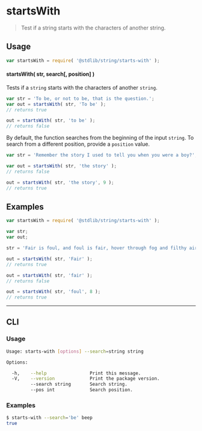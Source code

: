 # startsWith

> Test if a string starts with the characters of another string.


<section class="intro">

</section>

<!-- /.intro -->


<section class="usage">

## Usage

``` javascript
var startsWith = require( '@stdlib/string/starts-with' );
```

#### startsWith( str, search\[, position\] )

Tests if a `string` starts with the characters of another `string`.

``` javascript
var str = 'To be, or not to be, that is the question.';
var out = startsWith( str, 'To be' );
// returns true

out = startsWith( str, 'to be' );
// returns false
```

By default, the function searches from the beginning of the input `string`. To search from a different position, provide a `position` value.

``` javascript
var str = 'Remember the story I used to tell you when you were a boy?';

var out = startsWith( str, 'the story' );
// returns false

out = startsWith( str, 'the story', 9 );
// returns true
```

</section>

<!-- /.usage -->


<section class="examples">

## Examples

``` javascript
var startsWith = require( '@stdlib/string/starts-with' );

var str;
var out;

str = 'Fair is foul, and foul is fair, hover through fog and filthy air';

out = startsWith( str, 'Fair' );
// returns true

out = startsWith( str, 'fair' );
// returns false

out = startsWith( str, 'foul', 8 );
// returns true
```

</section>

<!-- /.examples -->


---

<section class="cli">

## CLI


<section class="usage">

### Usage

``` bash
Usage: starts-with [options] --search=string string

Options:

  -h,    --help                Print this message.
  -V,    --version             Print the package version.
         --search string       Search string.
         --pos int             Search position.
```

</section>

<!-- /.usage -->


<section class="examples">

### Examples

``` bash
$ starts-with --search='be' beep
true
```

</section>

<!-- /.examples -->

</section>

<!-- /.cli -->


<section class="links">

</section>

<!-- /.links -->
